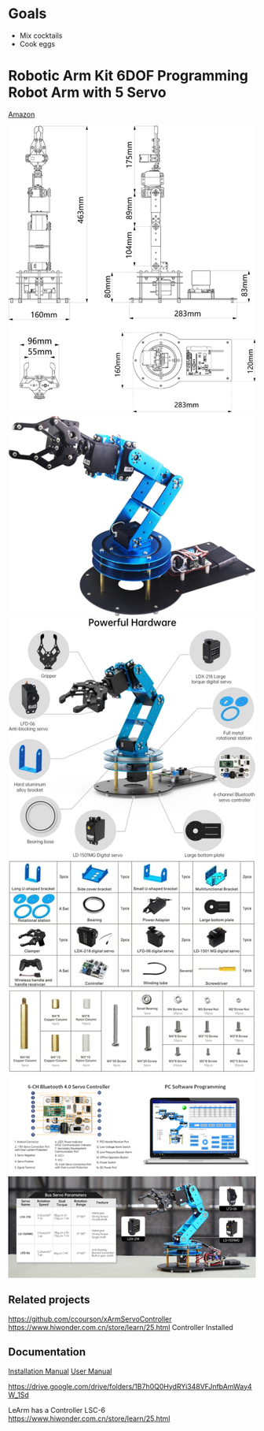# Goals

- Mix cocktails
- Cook eggs

# Robotic Arm Kit 6DOF Programming Robot Arm with 5 Servo


[Amazon](https://amzn.to/4jiTcto)



![](doc/img1.jpg)
![](doc/img2.jpg)
![](doc/img4.jpg)
![](doc/img5.jpg)
![](doc/img6.jpg)
![](doc/img7.jpg)



## Related projects 

https://github.com/ccourson/xArmServoController
https://www.hiwonder.com.cn/store/learn/25.html
Controller Installed


## Documentation

[Installation Manual](./doc/InstallationManual.pdf)
[User Manual](./doc/UserManual.pdf)

https://drive.google.com/drive/folders/1B7h0Q0HydRYi348VFJnfbAmWay4W_1Sd

LeArm has a  Controller LSC-6 https://www.hiwonder.com.cn/store/learn/25.html


